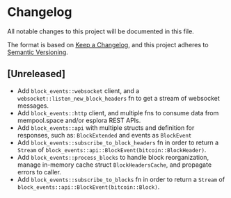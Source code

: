 # Changelog
All notable changes to this project will be documented in this file.

The format is based on [Keep a Changelog](https://keepachangelog.com/en/1.0.0/),
and this project adheres to [Semantic Versioning](https://semver.org/spec/v2.0.0.html).

## [Unreleased]
- Add `block_events::websocket` client, and a `websocket::listen_new_block_headers` fn to get a stream of websocket messages.
- Add `block_events::http` client, and multiple fns to consume data from mempool.space and/or esplora REST APIs.
- Add `block_events::api` with multiple structs and definition for responses, such as: `BlockExtended` and events as `BlockEvent`
- Add `block_events::subscribe_to_block_headers` fn in order to return a `Stream` of `block_events::api::BlockEvent(bitcoin::BlockHeader)`.
- Add `block_events::process_blocks` to handle block reorganization, manage in-memory cache struct `BlockHeadersCache`, and propagate errors to caller.
- Add `block_events::subscribe_to_blocks` fn in order to return a `Stream` of `block_events::api::BlockEvent(bitcoin::Block)`.
